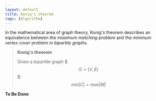 ```yaml
---
layout: default
title: Konig's theorem
tags: [Algorithm]
---
```


In the mathematical area of graph theory, Konig's theorem describes an equivalence between the *maximum matching* problem and the *minimum vertex cover* problem in *bipartite graphs*.

> **Konig's theorem**
>
> Given a bipartite graph $$$G=(V,E)$$$:
>  $$min |C|  = max |M|$$

**To Be Done**
